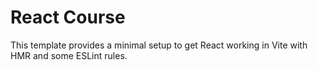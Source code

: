 # React Course

This template provides a minimal setup to get React working in Vite with HMR and some ESLint rules.

